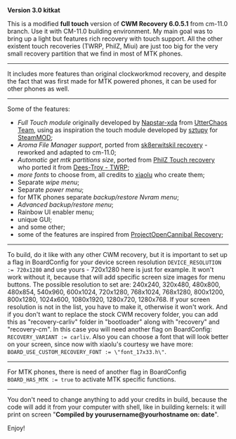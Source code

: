 **Version 3.0 kitkat**

This is a modified **full touch** version of **CWM Recovery 6.0.5.1** from cm-11.0 branch. Use it with CM-11.0 building environment.
My main goal was to bring up a light but features rich recovery with touch support. All the other existent touch recoveries (TWRP, PhilZ, Miui) are just too big for the very small recovery partition that we find in most of MTK phones.
____

It includes more features than original clockworkmod recovery, and despite the fact that was first made for MTK powered phones, it can be used for other phones as well.
____

Some of the features:
- *Full Touch module* originally developed by [Napstar-xda](https://github.com/Napstar-xda/android_bootable_recovery/tree/cm-10.1) from [UtterChaos Team](http://forum.xda-developers.com/showthread.php?t=1485829), using as inspiration the touch module developed by [sztupy](https://github.com/sztupy) for [SteamMOD](https://github.com/SteamMOD);
- *Aroma File Manager support*, ported from [sk8erwitskil recovery](https://github.com/sk8erwitskil) - reworked and adapted to cm-11.0;
- *Automatic get mtk partitions size*, ported from [PhilZ Touch recovery](https://github.com/PhilZ-cwm6/philz_touch_cwm6) who ported it from [Dees-Troy - TWRP](https://github.com/TeamWin/Team-Win-Recovery-Project);
- *more fonts* to choose from, all credits to [xiaolu](https://github.com/xiaolu/android_bootable_recovery) who create them;
- Separate *wipe menu*;
- Separate *power menu*;
- for MTK phones separate *backup/restore Nvram menu*;
- *Advanced backup/restore menu*;
- Rainbow UI enabler menu;
- unique GUI;
- and some other;
- some of the features are inspired from [ProjectOpenCannibal Recovery](https://github.com/ProjectOpenCannibal/android_bootable_recovery); 
____

To build, do it like with any other CWM recovery, but it is important to set up a flag in BoardConfig for your device screen resolution `DEVICE_RESOLUTION := 720x1280` and use yours - 720x1280 here is just for example. It won't work without it, because that will add specific screen size images for menu buttons. The possible resolution to set are: 240x240, 320x480, 480x800, 480x854, 540x960, 600x1024, 720x1280, 768x1024, 768x1280, 800x1200, 800x1280, 1024x600, 1080x1920, 1280x720, 1280x768. If your screen resolution is not in the list, you have to make it, otherwise it won't work. And if you don't want to replace the stock CWM recovery folder, you can add this as "recovery-carliv" folder in "bootloader" along with "recovery" and "recovery-cm". In this case you will need another flag on BoardConfig: `RECOVERY_VARIANT := carliv`.
Also you can choose a font that will look better on your screen, since now with xiaolu's courtesy we have more: `BOARD_USE_CUSTOM_RECOVERY_FONT := \"font_17x33.h\"`.
____

For MTK phones, there is need of another flag in BoardConfig `BOARD_HAS_MTK := true` to activate MTK specific functions. 
____

You don't need to change anything to add your credits in build, because the code will add it from your computer with shell, like in building kernels: it will print on screen "**Compiled by yourusername@yourhostname on: date**".

Enjoy!
